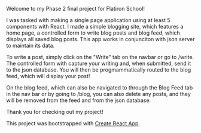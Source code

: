 Welcome to my Phase 2 final project for Flatiron School!

I was tasked with making a single page application using at least 5 components with React. I made a simple blogging site, which features a home page, a controlled form to write blog posts and blog feed, which displays all saved blog posts. This app works in conjunciton with json server to maintain its data. 

To write a post, simply click on the "Write" tab on the navbar or go to /write. The controlled form with capture your writing and, when submitted, send it to the json database. You will then be progmammatically routed to the blog feed, which will display your post!

On the blog feed, which can also be navigated to through the Blog Feed tab in the nav bar or by going to /blog, you can also delete any posts, and they will be removed from the feed and from the json database.

Thank you for checking out my project!


This project was bootstrapped with [Create React App](https://github.com/facebook/create-react-app).
